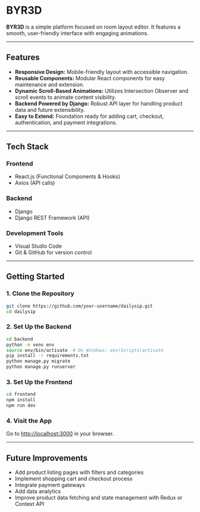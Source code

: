 # BYR3D

**BYR3D** is a simple platform focused on room layout editor. It features a smooth, user-friendly interface with engaging animations.

---

## Features

* **Responsive Design:** Mobile-friendly layout with accessible navigation.
* **Reusable Components:** Modular React components for easy maintenance and extension.
* **Dynamic Scroll-Based Animations:** Utilizes Intersection Observer and scroll events to animate content visibility.
* **Backend Powered by Django:** Robust API layer for handling product data and future extensibility.
* **Easy to Extend:** Foundation ready for adding cart, checkout, authentication, and payment integrations.

---

## Tech Stack

### Frontend

* React.js (Functional Components & Hooks)
* Axios (API calls)

### Backend

* Django
* Django REST Framework (API)

### Development Tools

* Visual Studio Code
* Git & GitHub for version control

---

## Getting Started

### 1. Clone the Repository

```bash
git clone https://github.com/your-username/dailysip.git
cd dailysip
```

### 2. Set Up the Backend

```bash
cd backend
python -m venv env
source env/bin/activate  # On Windows: env\Scripts\activate
pip install -r requirements.txt
python manage.py migrate
python manage.py runserver
```

### 3. Set Up the Frontend

```bash
cd frontend
npm install
npm run dev
```

### 4. Visit the App

Go to [http://localhost:3000](http://localhost:3000) in your browser.

---

## Future Improvements

* Add product listing pages with filters and categories
* Implement shopping cart and checkout process
* Integrate payment gateways
* Add data analytics
* Improve product data fetching and state management with Redux or Context API
